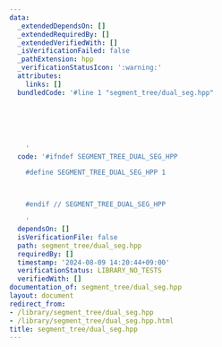 ```yaml
---
data:
  _extendedDependsOn: []
  _extendedRequiredBy: []
  _extendedVerifiedWith: []
  _isVerificationFailed: false
  _pathExtension: hpp
  _verificationStatusIcon: ':warning:'
  attributes:
    links: []
  bundledCode: '#line 1 "segment_tree/dual_seg.hpp"






    '
  code: '#ifndef SEGMENT_TREE_DUAL_SEG_HPP

    #define SEGMENT_TREE_DUAL_SEG_HPP 1



    #endif // SEGMENT_TREE_DUAL_SEG_HPP

    '
  dependsOn: []
  isVerificationFile: false
  path: segment_tree/dual_seg.hpp
  requiredBy: []
  timestamp: '2024-08-09 14:20:44+09:00'
  verificationStatus: LIBRARY_NO_TESTS
  verifiedWith: []
documentation_of: segment_tree/dual_seg.hpp
layout: document
redirect_from:
- /library/segment_tree/dual_seg.hpp
- /library/segment_tree/dual_seg.hpp.html
title: segment_tree/dual_seg.hpp
---
```

